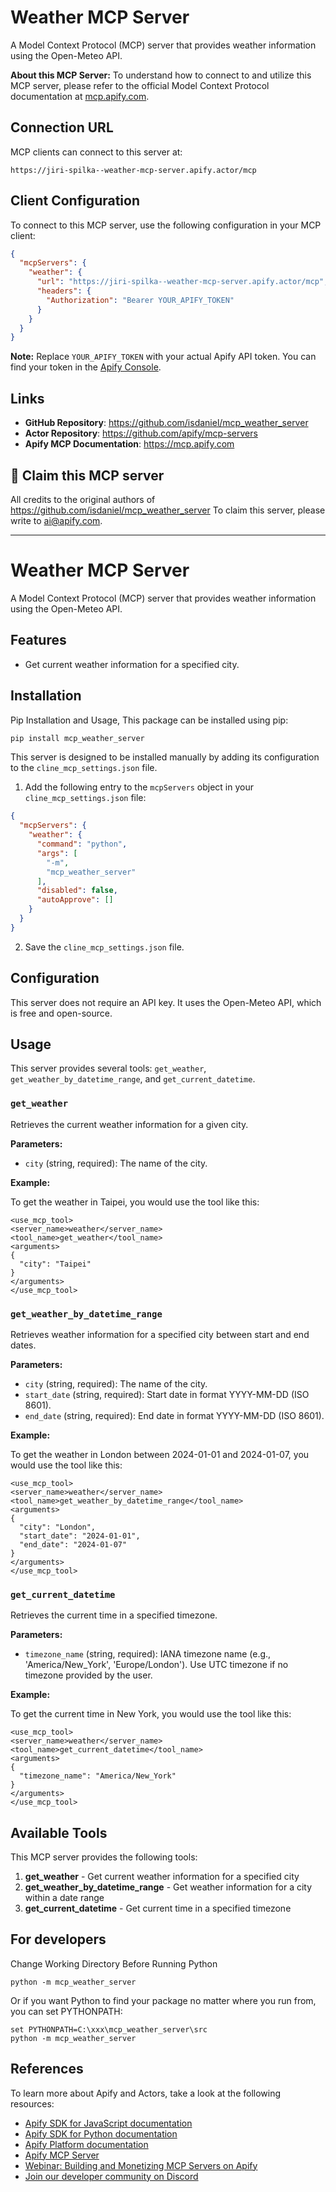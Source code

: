 # Weather MCP Server

A Model Context Protocol (MCP) server that provides weather information using the Open-Meteo API.

**About this MCP Server:** To understand how to connect to and utilize this MCP server, please refer to the official Model Context Protocol documentation at [mcp.apify.com](https://mcp.apify.com).

## Connection URL
MCP clients can connect to this server at:

```text
https://jiri-spilka--weather-mcp-server.apify.actor/mcp
```

## Client Configuration
To connect to this MCP server, use the following configuration in your MCP client:

```json
{
  "mcpServers": {
    "weather": {
      "url": "https://jiri-spilka--weather-mcp-server.apify.actor/mcp",
      "headers": {
        "Authorization": "Bearer YOUR_APIFY_TOKEN"
      }
    }
  }
}
```

**Note:** Replace `YOUR_APIFY_TOKEN` with your actual Apify API token. You can find your token in the [Apify Console](https://console.apify.com/account/integrations).

## Links
- **GitHub Repository**: https://github.com/isdaniel/mcp_weather_server
- **Actor Repository**: https://github.com/apify/mcp-servers
- **Apify MCP Documentation**: https://mcp.apify.com

## 🚩 Claim this MCP server
All credits to the original authors of https://github.com/isdaniel/mcp_weather_server
To claim this server, please write to [ai@apify.com](mailto:ai@apify.com).

---

# Weather MCP Server

A Model Context Protocol (MCP) server that provides weather information using the Open-Meteo API.

## Features

* Get current weather information for a specified city.

## Installation

Pip Installation and Usage, This package can be installed using pip:

```bash
pip install mcp_weather_server
```

This server is designed to be installed manually by adding its configuration to the `cline_mcp_settings.json` file.

1.  Add the following entry to the `mcpServers` object in your `cline_mcp_settings.json` file:

```json
{
  "mcpServers": {
    "weather": {
      "command": "python",
      "args": [
        "-m",
        "mcp_weather_server"
      ],
      "disabled": false,
      "autoApprove": []
    }
  }
}
```

2. Save the `cline_mcp_settings.json` file.

## Configuration

This server does not require an API key. It uses the Open-Meteo API, which is free and open-source.

## Usage

This server provides several tools: `get_weather`, `get_weather_by_datetime_range`, and `get_current_datetime`.

### `get_weather`

Retrieves the current weather information for a given city.

**Parameters:**

*   `city` (string, required): The name of the city.

**Example:**

To get the weather in Taipei, you would use the tool like this:

```
<use_mcp_tool>
<server_name>weather</server_name>
<tool_name>get_weather</tool_name>
<arguments>
{
  "city": "Taipei"
}
</arguments>
</use_mcp_tool>
```

### `get_weather_by_datetime_range`

Retrieves weather information for a specified city between start and end dates.

**Parameters:**

*   `city` (string, required): The name of the city.
*   `start_date` (string, required): Start date in format YYYY-MM-DD (ISO 8601).
*   `end_date` (string, required): End date in format YYYY-MM-DD (ISO 8601).

**Example:**

To get the weather in London between 2024-01-01 and 2024-01-07, you would use the tool like this:

```
<use_mcp_tool>
<server_name>weather</server_name>
<tool_name>get_weather_by_datetime_range</tool_name>
<arguments>
{
  "city": "London",
  "start_date": "2024-01-01",
  "end_date": "2024-01-07"
}
</arguments>
</use_mcp_tool>
```

### `get_current_datetime`

Retrieves the current time in a specified timezone.

**Parameters:**

*   `timezone_name` (string, required): IANA timezone name (e.g., 'America/New_York', 'Europe/London'). Use UTC timezone if no timezone provided by the user.

**Example:**

To get the current time in New York, you would use the tool like this:

```
<use_mcp_tool>
<server_name>weather</server_name>
<tool_name>get_current_datetime</tool_name>
<arguments>
{
  "timezone_name": "America/New_York"
}
</arguments>
</use_mcp_tool>
```

## Available Tools

This MCP server provides the following tools:

1. **get_weather** - Get current weather information for a specified city
2. **get_weather_by_datetime_range** - Get weather information for a city within a date range
3. **get_current_datetime** - Get current time in a specified timezone

## For developers

Change Working Directory Before Running Python

```
python -m mcp_weather_server
```

Or if you want Python to find your package no matter where you run from, you can set PYTHONPATH:

```
set PYTHONPATH=C:\xxx\mcp_weather_server\src
python -m mcp_weather_server
```

## References
To learn more about Apify and Actors, take a look at the following resources:
- [Apify SDK for JavaScript documentation](https://docs.apify.com/sdk/js)
- [Apify SDK for Python documentation](https://docs.apify.com/sdk/python)
- [Apify Platform documentation](https://docs.apify.com/platform)
- [Apify MCP Server](https://docs.apify.com/platform/integrations/mcp)
- [Webinar: Building and Monetizing MCP Servers on Apify](https://www.youtube.com/watch?v=w3AH3jIrXXo)
- [Join our developer community on Discord](https://discord.com/invite/jyEM2PRvMU)